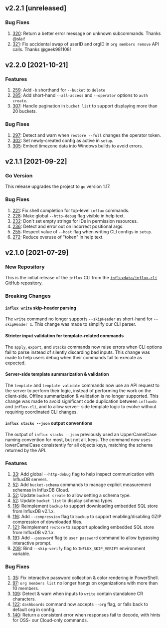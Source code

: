 ## v2.2.1 [unreleased]

### Bug Fixes

1. [320](https://github.com/influxdata/influx-cli/pull/320): Return a better error message on unknown subcommands. Thanks @slai!
1. [321](https://github.com/influxdata/influx-cli/pull/321): Fix accidental swap of userID and orgID in `org members remove` API calls. Thanks @geek981108!

## v2.2.0 [2021-10-21]

### Features

1. [259](https://github.com/influxdata/influx-cli/pull/259): Add `-b` shorthand for `--bucket` to `delete`
1. [285](https://github.com/influxdata/influx-cli/pull/285): Add short-hand `--all-access` and `--operator` options to `auth create`.
1. [307](https://github.com/influxdata/influx-cli/pull/307): Handle pagination in `bucket list` to support displaying more than 20 buckets.

### Bug Fixes

1. [297](https://github.com/influxdata/influx-cli/pull/297): Detect and warn when `restore --full` changes the operator token.
1. [302](https://github.com/influxdata/influx-cli/pull/302): Set newly-created config as active in `setup`.
1. [305](https://github.com/influxdata/influx-cli/pull/305): Embed timezone data into Windows builds to avoid errors.

## v2.1.1 [2021-09-22]

### Go Version

This release upgrades the project to `go` version 1.17.

### Bug Fixes

1. [221](https://github.com/influxdata/influx-cli/pull/221): Fix shell completion for top-level `influx` commands.
1. [228](https://github.com/influxdata/influx-cli/pull/228): Make global `--http-debug` flag visible in help text.
1. [232](https://github.com/influxdata/influx-cli/pull/232): Don't set empty strings for IDs in permission resources.
1. [236](https://github.com/influxdata/influx-cli/pull/236): Detect and error out on incorrect positional args.
1. [255](https://github.com/influxdata/influx-cli/pull/255): Respect value of `--host` flag when writing CLI configs in `setup`.
1. [272](https://github.com/influxdata/influx-cli/pull/272): Reduce overuse of "token" in help text.

## v2.1.0 [2021-07-29]

### New Repository

This is the initial release of the `influx` CLI from the [`influxdata/influx-cli`](https://github.com/influxdata/influx-cli/)
GitHub repository.

### Breaking Changes

#### `influx write` skip-header parsing

The `write` command no longer supports `--skipHeader` as short-hand for `--skipHeader 1`. This change was made to
simplify our CLI parser.

#### Stricter input validation for template-related commands

The `apply`, `export`, and `stacks` commands now raise errors when CLI options fail to parse  instead of silently
discarding bad inputs. This change was made to help users debug when their commands fail to execute as expected.

#### Server-side template summarization & validation

The `template` and `template validate` commands now use an API request to the server to perform their logic,
instead of performing the work on the client-side. Offline summarization & validation is no longer supported.
This change was made to avoid significant code duplication between `influxdb` and `influx-cli`, and to allow server-
side template logic to evolve without requiring coordinated CLI changes.

#### `influx stacks --json` output conventions

The output of `influx stacks --json` previously used an UpperCamelCase naming convention for most, but not all, keys.
The command now uses lowerCamelCase consistently for all objects keys, matching the schema returned by the API.

### Features

1. [33](https://github.com/influxdata/influx-cli/pull/33): Add global `--http-debug` flag to help inspect communication with InfluxDB servers.
1. [52](https://github.com/influxdata/influx-cli/pull/52): Add `bucket-schema` commands to manage explicit measurement schemas in InfluxDB Cloud.
1. [52](https://github.com/influxdata/influx-cli/pull/52): Update `bucket create` to allow setting a schema type.
1. [52](https://github.com/influxdata/influx-cli/pull/52): Update `bucket list` to display schema types.
1. [116](https://github.com/influxdata/influx-cli/pull/116): Reimplement `backup` to support downloading embedded SQL store from InfluxDB v2.1.x.
1. [116](https://github.com/influxdata/influx-cli/pull/116): Add `--compression` flag to `backup` to support enabling/disabling GZIP compression of downloaded files.
1. [121](https://github.com/influxdata/influx-cli/pull/121): Reimplement `restore` to support uploading embedded SQL store from InfluxDB v2.1.x.
1. [191](https://github.com/influxdata/influx-cli/pull/191): Add `--password` flag to `user password` command to allow bypassing interactive prompt.
1. [208](https://github.com/influxdata/influx-cli/pull/208): Bind `--skip-verify` flag to `INFLUX_SKIP_VERIFY` environment variable.


### Bug Fixes

1. [35](https://github.com/influxdata/influx-cli/pull/35): Fix interactive password collection & color rendering in PowerShell.
1. [97](https://github.com/influxdata/influx-cli/pull/97): `org members list` no longer hangs on organizations with more than 10 members.
1. [109](https://github.com/influxdata/influx-cli/pull/109): Detect & warn when inputs to `write` contain standalone CR characters.
1. [122](https://github.com/influxdata/influx-cli/pull/122): `dashboards` command now accepts `--org` flag, or falls back to default org in config.
1. [140](https://github.com/influxdata/influx-cli/pull/140): Return a consistent error when responses fail to decode, with hints for OSS- our Cloud-only commands.
